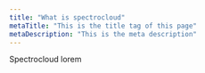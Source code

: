 ```yaml
---
title: "What is spectrocloud"
metaTitle: "This is the title tag of this page"
metaDescription: "This is the meta description"
---
```


Spectrocloud lorem
